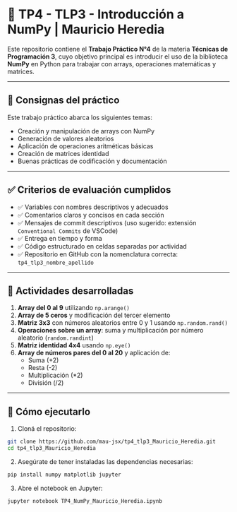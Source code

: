 # 🧮 TP4 - TLP3 - Introducción a NumPy | Mauricio Heredia

Este repositorio contiene el **Trabajo Práctico N°4** de la materia **Técnicas de Programación 3**, cuyo objetivo principal es introducir el uso de la biblioteca **NumPy** en Python para trabajar con arrays, operaciones matemáticas y matrices.

---

## 📘 Consignas del práctico

Este trabajo práctico abarca los siguientes temas:

- Creación y manipulación de arrays con NumPy
- Generación de valores aleatorios
- Aplicación de operaciones aritméticas básicas
- Creación de matrices identidad
- Buenas prácticas de codificación y documentación

---

## ✅ Criterios de evaluación cumplidos

- ✅ Variables con nombres descriptivos y adecuados
- ✅ Comentarios claros y concisos en cada sección
- ✅ Mensajes de commit descriptivos (uso sugerido: extensión `Conventional Commits` de VSCode)
- ✅ Entrega en tiempo y forma
- ✅ Código estructurado en celdas separadas por actividad
- ✅ Repositorio en GitHub con la nomenclatura correcta: `tp4_tlp3_nombre_apellido`

---

## 🧠 Actividades desarrolladas

1. **Array del 0 al 9** utilizando `np.arange()`
2. **Array de 5 ceros** y modificación del tercer elemento
3. **Matriz 3x3** con números aleatorios entre 0 y 1 usando `np.random.rand()`
4. **Operaciones sobre un array**: suma y multiplicación por número aleatorio (`random.randint`)
5. **Matriz identidad 4x4** usando `np.eye()`
6. **Array de números pares del 0 al 20** y aplicación de:
   - Suma (+2)
   - Resta (-2)
   - Multiplicación (\*2)
   - División (/2)

---

## 🚀 Cómo ejecutarlo

1. Cloná el repositorio:

```bash
git clone https://github.com/mau-jsx/tp4_tlp3_Mauricio_Heredia.git
cd tp4_tlp3_Mauricio_Heredia
```

2. Asegúrate de tener instaladas las dependencias necesarias:

```bash
pip install numpy matplotlib jupyter
```

3. Abre el notebook en Jupyter:

```bash
jupyter notebook TP4_NumPy_Mauricio_Heredia.ipynb
```
